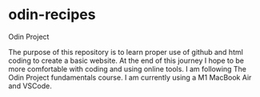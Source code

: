 # odin-recipes
Odin Project


The purpose of this repository is to learn proper use of github and html coding to create a basic website.  At the end of this journey I hope to be more comfortable with coding and using online tools.  I am following The Odin Project fundamentals course. I am currently using a M1 MacBook Air and VSCode.